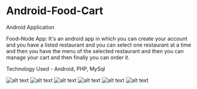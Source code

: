 # Android-Food-Cart
Android Application

Food–Node App: It's an android app in which you can create your account and you have a listed restaurant and you can select one restaurant at a time and then you have the menu of the selected restaurant and then you can manage your cart and then finally you can order it.

Technology Used - Android, PHP, MySql

![alt text](https://github.com/akashmalla307/Android-Food-Cart/blob/master/1.png?raw=true)
![alt text](https://github.com/akashmalla307/Android-Food-Cart/blob/master/2.png?raw=true)
![alt text](https://github.com/akashmalla307/Android-Food-Cart/blob/master/3.png?raw=true)
![alt text](https://github.com/akashmalla307/Android-Food-Cart/blob/master/4.png?raw=true)
![alt text](https://github.com/akashmalla307/Android-Food-Cart/blob/master/5.png?raw=true)
![alt text](https://github.com/akashmalla307/Android-Food-Cart/blob/master/6.png?raw=true)
